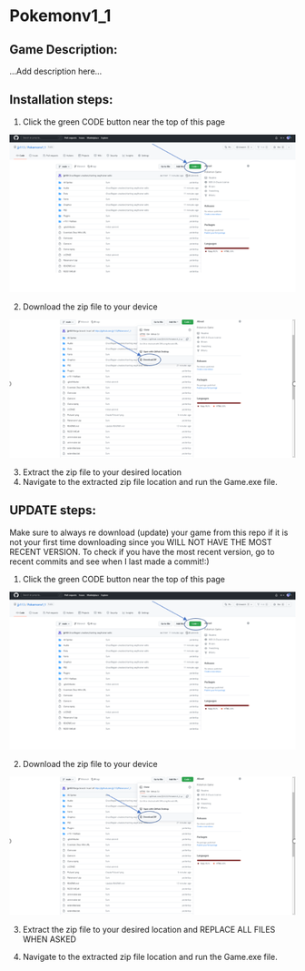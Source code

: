 # Pokemonv1_1
## Game Description:

...Add description here...

## Installation steps:
1. Click the green CODE button near the top of this page

![First](Picture1.png)

2. Download the zip file to your device

![sec](Picture2.png)

3. Extract the zip file to your desired location
4. Navigate to the extracted zip file location and run the Game.exe file.
## UPDATE steps:
Make sure to always re download (update) your game from this repo if it is not your first time downloading since you WILL NOT HAVE THE MOST RECENT VERSION. 
To check if you have the most recent version, go to recent commits and see when I last made a commit!:)

1. Click the green CODE button near the top of this page

![First](Picture1.png)

2. Download the zip file to your device

![sec](Picture2.png)

3. Extract the zip file to your desired location and REPLACE ALL FILES WHEN ASKED

4. Navigate to the extracted zip file location and run the Game.exe file.
